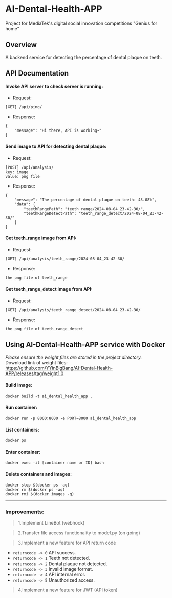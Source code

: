 # AI-Dental-Health-APP
Project for MediaTek's digital social innovation competitions "Genius for home"

## Overview
A backend service for detecting the percentage of dental plaque on teeth.

## API Documentation

#### Invoke API server to check server is running:

- Request:
```
[GET] /api/ping/
```

- Response:
```
{
    "message": "Hi there, API is working~"
}
```

#### Send image to API for detecting dental plaque:

- Request:
```
[POST] /api/analysis/
key: image
value: png file
```
- Response:
```
{
    "message": "The percentage of dental plaque on teeth: 43.08%",
    "data": {
        "teethRangePath": "teeth_range/2024-08-04_23-42-30/",
        "teethRangeDetectPath": "teeth_range_detect/2024-08-04_23-42-30/"
    }
}
```

#### Get teeth_range image from API:

- Request:
```
[GET] /api/analysis/teeth_range/2024-08-04_23-42-30/
```
- Response:
```
the png file of teeth_range
```

#### Get teeth_range_detect image from API:

- Request:
```
[GET] /api/analysis/teeth_range_detect/2024-08-04_23-42-30/
```
- Response:
```
the png file of teeth_range_detect
```


## Using AI-Dental-Health-APP service with Docker
*Please ensure the weight files are stored in the project directory.*\
Download link of weight files: \
https://github.com/YYinBigBang/AI-Dental-Health-APP/releases/tag/weight1.0

#### Build image:
```docker
docker build -t ai_dental_health_app .
```

#### Run container:
```docker
docker run -p 8000:8000 -e PORT=8000 ai_dental_health_app
```

#### List containers:
```docker
docker ps
```

#### Enter container:
```docker
docker exec -it [container name or ID] bash
```

#### Delete containers and images:
```docker
docker stop $(docker ps -aq)
docker rm $(docker ps -aq)
docker rmi $(docker images -q)
```

---

### Improvements:
> 1.Implement LineBot (webhook)

> 2.Transfer file access functionality to model.py (on going)

> 3.Implement a new feature for API return code
  - `returncode -> 0` API success.
  - `returncode -> 1` Teeth not detected.
  - `returncode -> 2` Dental plaque not detected.
  - `returncode -> 3` Invalid image format.
  - `returncode -> 4` API internal error.
  - `returncode -> 5` Unauthorized access.

> 4.Implement a new feature for JWT (API token)
